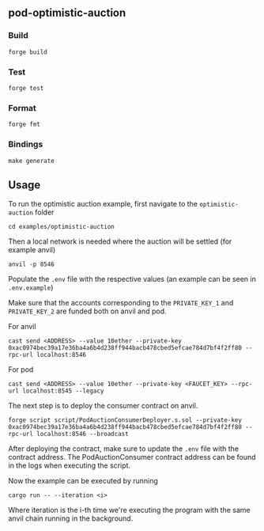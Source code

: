 ## pod-optimistic-auction

### Build

```shell
forge build
```

### Test

```shell
forge test
```

### Format

```shell
forge fmt
```

### Bindings

```shell
make generate
```

## Usage

To run the optimistic auction example, first navigate to the `optimistic-auction` folder

```shell
cd examples/optimistic-auction
```

Then a local network is needed where the auction will be settled (for example anvil)

```shell
anvil -p 8546
```

Populate the `.env` file with the respective values (an example can be seen in `.env.example`)

Make sure that the accounts corresponding to the `PRIVATE_KEY_1` and `PRIVATE_KEY_2` are funded both on anvil and pod.

For anvil

```shell
cast send <ADDRESS> --value 10ether --private-key 0xac0974bec39a17e36ba4a6b4d238ff944bacb478cbed5efcae784d7bf4f2ff80 --rpc-url localhost:8546
```

For pod

```shell
cast send <ADDRESS> --value 10ether --private-key <FAUCET_KEY> --rpc-url localhost:8545 --legacy
```

The next step is to deploy the consumer contract on anvil.

```shell
forge script script/PodAuctionConsumerDeployer.s.sol --private-key 0xac0974bec39a17e36ba4a6b4d238ff944bacb478cbed5efcae784d7bf4f2ff80 --rpc-url localhost:8546 --broadcast
```

After deploying the contract, make sure to update the `.env` file with the contract address. The PodAuctionConsumer
contract address can be found in the logs when executing the script.

Now the example can be executed by running

```shell
cargo run -- --iteration <i>
```

Where iteration is the i-th time we're executing the program with the same anvil chain running in the background.
